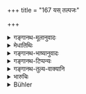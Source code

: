 +++
title = "167 यस् तल्पजः"

+++

<details><summary>गङ्गानथ-मूलानुवादः</summary>

If a son is born of the wife of a man, either dead or impotent or diseased, by one who has been duly ‘authorised,’—that son is declared to be ‘kṣetraja’ ‘soil-born.’—(167)
</details>

<details><summary>मेधातिथिः</summary>

**व्याधितस्य्**आप्रतीकारराजयक्ष्मादिव्याधितस्य । अवशिष्टं स्पष्टम् ॥ ९.१६७ ॥
</details>

<details><summary>गङ्गानथ-भाष्यानुवादः</summary>

‘*Diseased*’—*i.e*., suffering from some incurable disease, such as: consumption and the like.

The rest is quite clear.—(167)
</details>

<details><summary>गङ्गानथ-टिप्पन्यः</summary>

This verse is quoted in *Vivādanatnākara* (p. 555), which has the
following notes—‘*Talpa*’, wife,—‘*vyādhitasaya vā*’, the disease meant
is of the incurable type,—‘*svadharmeṇa*’, according to the rules laid
down, *i.e*., ‘smearing his body with clarified butter’ and so forth;—in
*Parāśaramādhava* (Prāyaścitta, p. 38);—in *Vyavahāra-Bālambhaṭṭī* (p.
540 and 557):—‘in *Nṛsiṃhaparasāda* (Vyavahāra 38a);—and in
*Vīramitrodaya* (Vyavahāra 187b).
</details>

<details><summary>गङ्गानथ-तुल्य-वाक्यानि</summary>

*Baudhāyana* (2.3.17-18).—‘He who is begotten by another man, on the
wife of a deceased man, or of a eunuch, or of a man incurably deceased,
after she has been authorised,—is called the *Kṣetraja*, son begotten on
one’s wife by another man;—such a son has two fathers and belongs to two
families; he has the right to offer the funeral oblations and to inherit
the property of his two fathers.’

*Vaśiṣṭha* (17.14).—‘The second is the *Kṣetraja* son, who is begotten
by an authorised kinsman on the wife of a person who has failed (by
death or disease),’

*Viṣṇu* (15.3).—‘The second is the *Kṣetraja* son, who is begotten by a
*sapiṇḍa* kinsman, or by a member of the highest caste, on an authorised
wife or widow.’

*Yājñavalkya* (2.12).—‘Th *e Kṣetraja* son is that begotten on one’s
wife by a *Sagotra* or other kinsman.’

*Arthaśāstra* (p. 40).—‘The *Kṣetraja* son is that begotten on one’s
wife by a *Sagotra* kinsman, or a kinsman not belonging to the same
*gotra*—who is authorised to do so.’

*Hārīta* (Vivādaratnākara, p. 557).—‘The son begotten by another while
the woman’s husband is alive is called *Kṣetraja*; and when begotten
after his death is called *Dvyāmuṣyāyaṇa*.’
</details>

<details><summary>भारुचिः</summary>

निगदव्याख्यातः श्लोकः ॥ ९.१६७ ॥
</details>

<details><summary>Bühler</summary>

167	He who was begotten according to the peculiar law (of the Niyoga) on the appointed wife of a dead man, of a eunuch, or of one diseased, is called a son begotten on a wife (Kshetraga).
</details>
